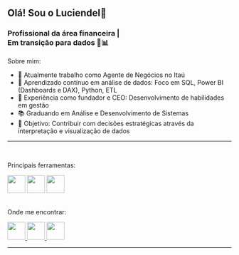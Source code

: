 ## Olá! Sou o Luciendel👋
### Profissional da área financeira | <br> Em transição para dados 🎲📊

Sobre mim:
- 🔭 Atualmente trabalho como Agente de Negócios no Itaú 
- 🌱 Aprendizado contínuo em análise de dados: Foco em SQL, Power BI (Dashboards e DAX), Python, ETL
- 💼 Experiência como fundador e CEO: Desenvolvimento de habilidades em gestão
- 📚 Graduando em Análise e Desenvolvimento de Sistemas 
- 🎯 Objetivo: Contribuir com decisões estratégicas através da interpretação e visualização de dados
---
<br>

Principais ferramentas:
<div>
  <img height="40" width="40" src="https://github.com/BruceFonseca/Portfolio/blob/main/linguagens/python.png?raw=true">
  <img height="40" width="40" src="https://github.com/BruceFonseca/Portfolio/blob/main/linguagens/sql.png?raw=true">
  <img height="40" width="40" src="https://github.com/BruceFonseca/Portfolio/blob/main/linguagens/power%20bi.png?raw=true">
</div>

<br>

Onde me encontrar:
<div>
  <a href="https://sites.google.com/view/portflioluciendelalves/in%C3%ADcio">
    <img height="40" width="40" src="https://github.com/BruceFonseca/Portfolio/blob/main/social%20icons/web-link.png?raw=truesrc=">
  </a>
  <a href="https://www.linkedin.com/in/luciendel-alves-008321107/">
    <img height="40" width="40" src="https://github.com/BruceFonseca/Portfolio/blob/main/social%20icons/linkedin.png?raw=true">
  </a>
  <a href="https://www.instagram.com/luciendelalves">
    <img height="40" width="40" src="https://github.com/BruceFonseca/Portfolio/blob/main/social%20icons/instagram.png?raw=true">
  </a>
</div>

---

<br>


